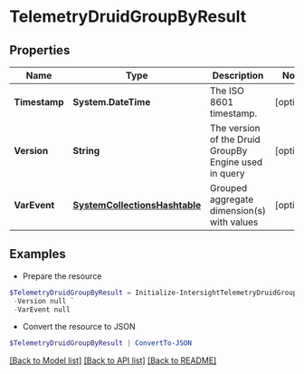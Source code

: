 # TelemetryDruidGroupByResult
## Properties

Name | Type | Description | Notes
------------ | ------------- | ------------- | -------------
**Timestamp** | **System.DateTime** | The ISO 8601 timestamp. | [optional] 
**Version** | **String** | The version of the Druid GroupBy Engine used in query | [optional] 
**VarEvent** | [**SystemCollectionsHashtable**](.md) | Grouped aggregate dimension(s) with values | [optional] 

## Examples

- Prepare the resource
```powershell
$TelemetryDruidGroupByResult = Initialize-IntersightTelemetryDruidGroupByResult  -Timestamp null `
 -Version null `
 -VarEvent null
```

- Convert the resource to JSON
```powershell
$TelemetryDruidGroupByResult | ConvertTo-JSON
```

[[Back to Model list]](../README.md#documentation-for-models) [[Back to API list]](../README.md#documentation-for-api-endpoints) [[Back to README]](../README.md)

